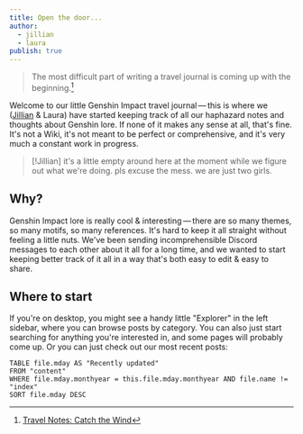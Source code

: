 ```yaml
---
title: Open the door...
author:
  - jillian
  - laura
publish: true
---
```

> The most difficult part of writing a travel journal is coming up with the beginning.[^1]

Welcome to our little Genshin Impact travel journal — this is where we ([Jillian](https://ooolong.netlify.app/) & Laura) have started keeping track of all our haphazard notes and thoughts about Genshin lore. If none of it makes any sense at all, that's fine. It's not a Wiki, it's not meant to be perfect or comprehensive, and it's very much a constant work in progress. 

> [!Jillian]
> it's a little empty around here at the moment while we figure out what we're doing. pls excuse the mess. we are just two girls.

## Why?
Genshin Impact lore is really cool & interesting — there are so many themes, so many motifs, so many references. It's hard to keep it all straight without feeling a little nuts. We've been sending incomprehensible Discord messages to each other about it all for a long time, and we wanted to start keeping better track of it all in a way that's both easy to edit & easy to share.

## Where to start
If you're on desktop, you might see a handy little "Explorer" in the left sidebar, where you can browse posts by category. You can also just start searching for anything you're interested in, and some pages will probably come up. Or you can just check out our most recent posts:

```dataview
TABLE file.mday AS "Recently updated"
FROM "content"
WHERE file.mday.monthyear = this.file.mday.monthyear AND file.name != "index"
SORT file.mday DESC
```

[^1]: [Travel Notes: Catch the Wind](https://genshin-impact.fandom.com/wiki/Travel_Notes:_Catch_the_Wind)
